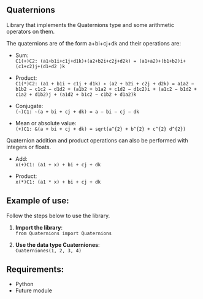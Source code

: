 ## Quaternions
Library that implements the Quaternions type and some arithmetic operators on them.

The quaternions are of the form a+bi+cj+dk and their operations are:

  - Sum:<br>
  ```C1(+)C2: (a1+b1i+c1j+d1k)+(a2+b2i+c2j+d2k) = (a1+a2)+(b1+b2)i+(c1+c2)j+(d1+d2 )k```<br>

  - Product:<br>
  ```C1(*)C2: (a1 + b1i + c1j + d1k) ∗ (a2 + b2i + c2j + d2k) = a1a2 − b1b2 − c1c2 − d1d2 + (a1b2 + b1a2 + c1d2 − d1c2)i + (a1c2 − b1d2 + c1a2 + d1b2)j + (a1d2 + b1c2 − c1b2 + d1a2)k```<br>
  
  - Conjugate:<br>
  ```(∼)C1: ∼(a + bi + cj + dk) = a − bi − cj − dk```<br>
  
  - Mean or absolute value:<br>
  ```(+)C1: &(a + bi + cj + dk) = sqrt(a^{2} + b^{2} + c^{2} d^{2})```<br>

Quaternion addition and product operations can also be performed with integers or floats.<br>
  - Add:<br>
  ```x(+)C1: (a1 + x) + bi + cj + dk```<br>
  
  - Product:<br>
  ```x(*)C1: (a1 * x) + bi + cj + dk```<br>

## Example of use:
Follow the steps below to use the library.
1. **Import the library**:<br>
  ```from Quaternions import Quaternions```<br>

2. **Use the data type Cuaterniones**:<br>
  ```Cuaterniones(1, 2, 3, 4)```<br>

## Requirements:
- Python
- Future module
